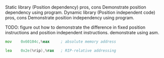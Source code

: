 Static library (Position dependency)
    pros, cons
    Demonstrate position dependency using program.
Dynamic library (Position independent code)
    pros, cons
    Demonstrate position independency using program.

TODO: figure out how to demonstrate the difference in fixed position instructions
and position independent instructions. 
demonstrate using asm. 

```asm
mov    0x60104c,%eax     ; absolute memory address
```

```asm
lea    0x2e(%rip),%rax   ; RIP-relative addressing
```